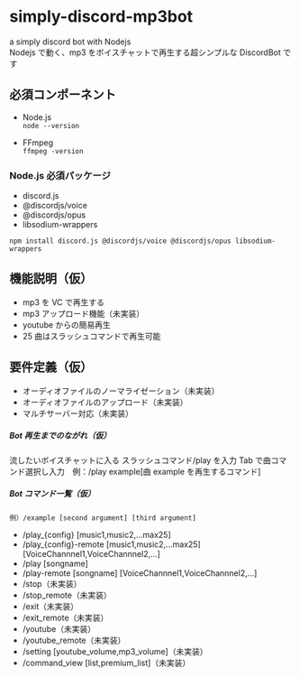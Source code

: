 # simply-discord-mp3bot

a simply discord bot with Nodejs  
Nodejs で動く、mp3 をボイスチャットで再生する超シンプルな DiscordBot です

## 必須コンポーネント

- Node.js  
  `node --version`

- FFmpeg  
  `ffmpeg -version`

### Node.js 必須パッケージ

- discord.js
- @discordjs/voice
- @discordjs/opus
- libsodium-wrappers

`npm install discord.js @discordjs/voice @discordjs/opus libsodium-wrappers`

## 機能説明（仮）

- mp3 を VC で再生する
- mp3 アップロード機能（未実装）
- youtube からの簡易再生
- 25 曲はスラッシュコマンドで再生可能

## 要件定義（仮）

- オーディオファイルのノーマライゼーション（未実装）
- オーディオファイルのアップロード（未実装）
- マルチサーバー対応（未実装）

##### Bot 再生までのながれ（仮）

流したいボイスチャットに入る
スラッシュコマンド/play を入力
Tab で曲コマンド選択し入力　例：/play example[曲 example を再生するコマンド]

##### Bot コマンド一覧（仮）

`例）/example [second argument] [third argument]`

- /play_{config} [music1,music2,...max25]
- /play_{config}-remote [music1,music2,...max25] [VoiceChannnel1,VoiceChannnel2,...]
- /play [songname]
- /play-remote [songname] [VoiceChannnel1,VoiceChannnel2,...]
- /stop（未実装）
- /stop_remote（未実装）
- /exit（未実装）
- /exit_remote（未実装）
- /youtube（未実装）
- /youtube_remote（未実装）
- /setting [youtube_volume,mp3_volume]（未実装）
- /command_view [list,premium_list]（未実装）
